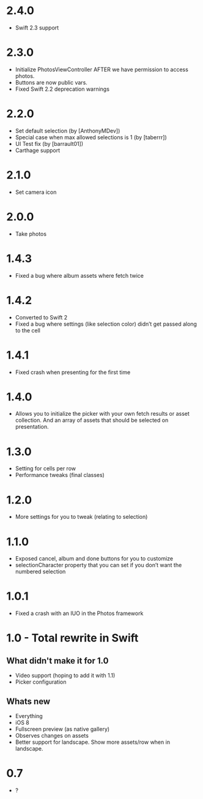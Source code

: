 # 2.4.0
* Swift 2.3 support

# 2.3.0
* Initialize PhotosViewController AFTER we have permission to access photos.
* Buttons are now public vars.
* Fixed Swift 2.2 deprecation warnings

# 2.2.0
* Set default selection (by [AnthonyMDev])
* Special case when max allowed selections is 1 (by [taberrr])
* UI Test fix (by [barrault01])
* Carthage support

# 2.1.0
* Set camera icon

# 2.0.0
* Take photos

# 1.4.3
* Fixed a bug where album assets where fetch twice

# 1.4.2
* Converted to Swift 2
* Fixed a bug where settings (like selection color) didn’t get passed along to the cell

# 1.4.1
* Fixed crash when presenting for the first time

# 1.4.0
* Allows you to initialize the picker with your own fetch results or asset collection. And an array of assets that should be selected on presentation.

# 1.3.0
* Setting for cells per row
* Performance tweaks (final classes)

# 1.2.0
* More settings for you to tweak (relating to selection)

# 1.1.0
* Exposed cancel, album and done buttons for you to customize
* selectionCharacter property that you can set if you don’t want the numbered selection

# 1.0.1
* Fixed a crash with an IUO in the Photos framework

# 1.0 - Total rewrite in Swift
## What didn't make it for 1.0
* Video support (hoping to add it with 1.1)
* Picker configuration

## Whats new
* Everything
* iOS 8
* Fullscreen preview (as native gallery)
* Observes changes on assets
* Better support for landscape. Show more assets/row when in landscape.

# 0.7
* ?
